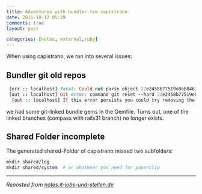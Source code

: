 ```yaml
---
title: Adventures with bundler rvm capistrano
date: 2011-10-12 05:29
comments: true
layout: post

categories: [notes, external,ruby]
---
```

 When using capistrano, we ran into several issues:
## Bundler git old repos


```ruby
 [err :: localhost] fatal: Could not parse object 22e2458b77519e8eb8463170c1a1fe4bab105f3e.
 [out :: localhost] Git error: command git reset --hard 22e2458b77519e8eb8463170c1a1fe4bab105f3e in directory /var/www/vhosts/xxxx/httpdocs/shared/bundle/ruby/1.9.1/bundler/gems/compass-22e2458b7751 has failed.
  [out :: localhost] If this error persists you could try removing the cache directory /var/www/vhosts/xxxx/httpdocs/shared/bundle/ruby/1.9.1/cache/bundler/git/compass-dcbe0c41f22c777e90babfa80d61f78dfdea41b2
```

 we had some git-linked bundle gems in the Gemfile. Turns out, one of the linked branches (compass with rails31 branch) no longer exists.
<h2>Shared Folder incomplete</h2>
 The generated shared-Folder of capistrano missed two subfolders:

```ruby
mkdir shared/log
mkdir shared/system  # or whatever you need for paperclip
```



---
<i>Reposted from <a href='http://notes.it-jobs-und-stellen.de/notes/12' rel='canonical'>notes.it-jobs-und-stellen.de</a></i>
